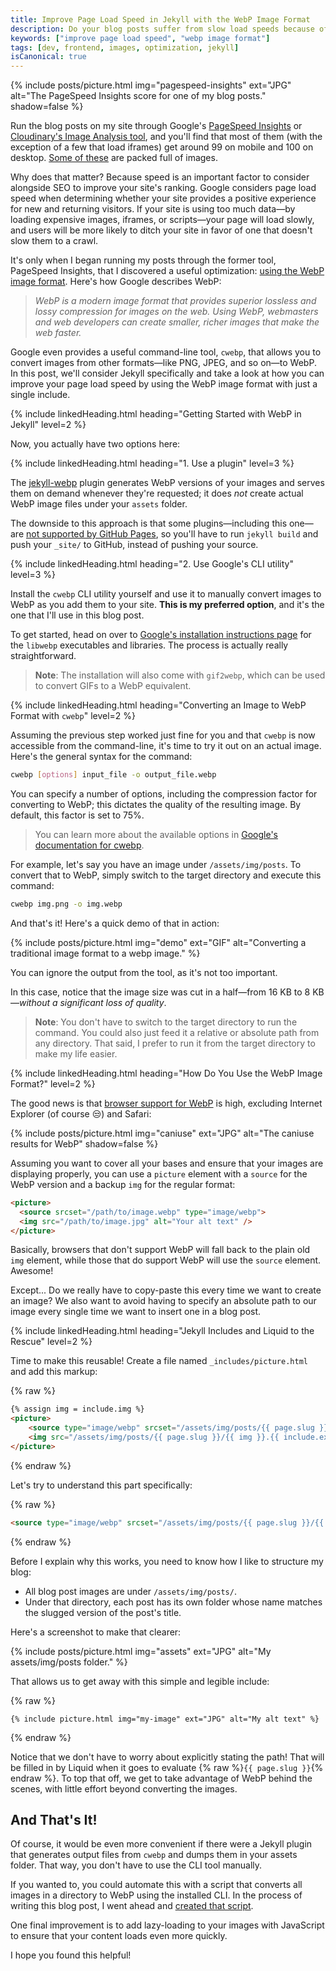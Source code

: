 ```yaml
---
title: Improve Page Load Speed in Jekyll with the WebP Image Format
description: Do your blog posts suffer from slow load speeds because of all those images you've been using? In this post, we'll look at how you can improve your page load speed in Jekyll using the WebP image format and just a single useful include.
keywords: ["improve page load speed", "webp image format"]
tags: [dev, frontend, images, optimization, jekyll]
isCanonical: true
---
```


{% include posts/picture.html img="pagespeed-insights" ext="JPG" alt="The PageSpeed Insights score for one of my blog posts." shadow=false %}

Run the blog posts on my site through Google's [PageSpeed Insights](https://developers.google.com/speed/pagespeed/insights/) or [Cloudinary's Image Analysis tool](https://webspeedtest.cloudinary.com/), and you'll find that most of them (with the exception of a few that load iframes) get around 99 on mobile and 100 on desktop. [Some of these](https://aleksandrhovhannisyan.github.io/blog/gaming/outer-wilds-review-stop-and-smell-the-pine-trees/) are packed full of images.

Why does that matter? Because speed is an important factor to consider alongside SEO to improve your site's ranking. Google considers page load speed when determining whether your site provides a positive experience for new and returning visitors. If your site is using too much data—by loading expensive images, iframes, or scripts—your page will load slowly, and users will be more likely to ditch your site in favor of one that doesn't slow them to a crawl.

It's only when I began running my posts through the former tool, PageSpeed Insights, that I discovered a useful optimization: [using the WebP image format](https://developers.google.com/speed/webp). Here's how Google describes WebP:

> *WebP is a modern image format that provides superior lossless and lossy compression for images on the web. Using WebP, webmasters and web developers can create smaller, richer images that make the web faster.*

Google even provides a useful command-line tool, `cwebp`, that allows you to convert images from other formats—like PNG, JPEG, and so on—to WebP. In this post, we'll consider Jekyll specifically and take a look at how you can improve your page load speed by using the WebP image format with just a single include.

{% include linkedHeading.html heading="Getting Started with WebP in Jekyll" level=2 %}

Now, you actually have two options here:

{% include linkedHeading.html heading="1. Use a plugin" level=3 %}

The [jekyll-webp](https://github.com/sverrirs/jekyll-webp) plugin generates WebP versions of your images and serves them on demand whenever they're requested; it does *not* create actual WebP image files under your `assets` folder.

The downside to this approach is that some plugins—including this one—are [not supported by GitHub Pages](https://help.github.com/en/github/working-with-github-pages/about-github-pages-and-jekyll#plugins), so you'll have to run `jekyll build` and push your `_site/` to GitHub, instead of pushing your source.

{% include linkedHeading.html heading="2. Use Google's CLI utility" level=3 %}

Install the `cwebp` CLI utility yourself and use it to manually convert images to WebP as you add them to your site. **This is my preferred option**, and it's the one that I'll use in this blog post.

To get started, head on over to [Google's installation instructions page](https://developers.google.com/speed/webp/docs/precompiled) for the `libwebp` executables and libraries. The process is actually really straightforward.

> **Note**: The installation will also come with `gif2webp`, which can be used to convert GIFs to a WebP equivalent.

{% include linkedHeading.html heading="Converting an Image to WebP Format with `cwebp`" level=2 %}

Assuming the previous step worked just fine for you and that `cwebp` is now accessible from the command-line, it's time to try it out on an actual image. Here's the general syntax for the command:

```bash
cwebp [options] input_file -o output_file.webp
```

You can specify a number of options, including the compression factor for converting to WebP; this dictates the quality of the resulting image. By default, this factor is set to 75%.

> You can learn more about the available options in [Google's documentation for cwebp](https://developers.google.com/speed/webp/docs/cwebp).

For example, let's say you have an image under `/assets/img/posts`. To convert that to WebP, simply switch to the target directory and execute this command:

```bash
cwebp img.png -o img.webp
```

And that's it! Here's a quick demo of that in action:

{% include posts/picture.html img="demo" ext="GIF" alt="Converting a traditional image format to a webp image." %}

You can ignore the output from the tool, as it's not too important.

In this case, notice that the image size was cut in a half—from 16 KB to 8 KB—*without a significant loss of quality*.

> **Note**: You don't have to switch to the target directory to run the command. You could also just feed it a relative or absolute path from any directory. That said, I prefer to run it from the target directory to make my life easier.

{% include linkedHeading.html heading="How Do You Use the WebP Image Format?" level=2 %}

The good news is that [browser support for WebP](https://caniuse.com/#feat=webp) is high, excluding Internet Explorer (of course 😒) and Safari:

{% include posts/picture.html img="caniuse" ext="JPG" alt="The caniuse results for WebP" shadow=false %}

Assuming you want to cover all your bases and ensure that your images are displaying properly, you can use a `picture` element with a `source` for the WebP version and a backup `img` for the regular format:

```html
<picture>
  <source srcset="/path/to/image.webp" type="image/webp">
  <img src="/path/to/image.jpg" alt="Your alt text" />
</picture>
```

Basically, browsers that don't support WebP will fall back to the plain old `img` element, while those that do support WebP will use the `source` element. Awesome!

Except... Do we really have to copy-paste this every time we want to create an image? We also want to avoid having to specify an absolute path to our image every single time we want to insert one in a blog post.

{% include linkedHeading.html heading="Jekyll Includes and Liquid to the Rescue" level=2 %}

Time to make this reusable! Create a file named `_includes/picture.html` and add this markup:

{% raw %}
```html
{% assign img = include.img %}
<picture>
    <source type="image/webp" srcset="/assets/img/posts/{{ page.slug }}/{{ img }}.webp" >
    <img src="/assets/img/posts/{{ page.slug }}/{{ img }}.{{ include.ext }}" alt="{{ include.alt }}" />
</picture>
```
{% endraw %}

Let's try to understand this part specifically:

{% raw %}
```html
<source type="image/webp" srcset="/assets/img/posts/{{ page.slug }}/{{ img }}.webp" >
```
{% endraw %}

Before I explain why this works, you need to know how I like to structure my blog:

- All blog post images are under `/assets/img/posts/`.
- Under that directory, each post has its own folder whose name matches the slugged version of the post's title.

Here's a screenshot to make that clearer:

{% include posts/picture.html img="assets" ext="JPG" alt="My assets/img/posts folder." %}

That allows us to get away with this simple and legible include:

{% raw %}
```liquid
{% include picture.html img="my-image" ext="JPG" alt="My alt text" %}
```
{% endraw %}

Notice that we don't have to worry about explicitly stating the path! That will be filled in by Liquid when it goes to evaluate {% raw %}`{{ page.slug }}`{% endraw %}. To top that off, we get to take advantage of WebP behind the scenes, with little effort beyond converting the images.

## And That's It!

Of course, it would be even more convenient if there were a Jekyll plugin that generates output files from `cwebp` and dumps them in your assets folder. That way, you don't have to use the CLI tool manually.

If you wanted to, you could automate this with a script that converts all images in a directory to WebP using the installed CLI. In the process of writing this blog post, I went ahead and [created that script](https://github.com/AleksandrHovhannisyan/webp).

One final improvement is to add lazy-loading to your images with JavaScript to ensure that your content loads even more quickly.

I hope you found this helpful!